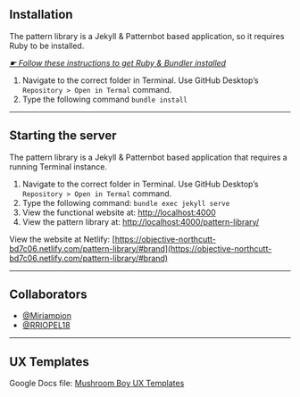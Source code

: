 ## Installation

The pattern library is a Jekyll & Patternbot based application, so it requires Ruby to be installed.

[*☛ Follow these instructions to get Ruby & Bundler installed*](https://learn-the-web.algonquindesign.ca/courses/web-dev-4/install-more-developer-tools/)

1. Navigate to the correct folder in Terminal. Use GitHub Desktop’s `Repository > Open in Termal` command.
2. Type the following command `bundle install`

---

## Starting the server

The pattern library is a Jekyll & Patternbot based application that requires a running Terminal instance.

1. Navigate to the correct folder in Terminal. Use GitHub Desktop’s `Repository > Open in Termal` command.
2. Type the following command: `bundle exec jekyll serve`
3. View the functional website at: [http://localhost:4000](http://localhost:4000)
4. View the pattern library at: [http://localhost:4000/pattern-library/](http://localhost:4000/pattern-library/)

View the website at Netlify: [https://objective-northcutt-bd7c06.netlify.com/pattern-library/#brand](https://objective-northcutt-bd7c06.netlify.com/pattern-library/#brand)

---

## Collaborators
- [@Miriampion](https://github.com/Miriampion)
- [@RRIOPEL18](https://github.com/RRIOPEL18)

---

## UX Templates

Google Docs file: [Mushroom Boy UX Templates](https://docs.google.com/document/d/14Azp-7Cr4ljZdDjNaTOtzR6AgTL4Fe5T8nsxbTWpBkY/edit?usp=sharing)
